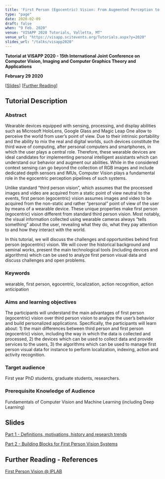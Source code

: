 ```yaml
---
title: 'First Person (Egocentric) Vision: From Augmented Perception to Interaction and Anticipation'
type: "page"
date: 2020-02-09
draft: false
when: "9 Feb. 2020"
venue: "VISAPP 2020 Tutorials, Valletta, MT"
venue_url: "https://visapp.scitevents.org/Tutorials.aspx?y=2020"
slides_url: "/talks/visapp2020"
---
```


<style>
    
    table {
        width: 100%;
    }
    td {
    	
        padding-right:5px;
        padding-left:5px;
    }
    tr:nth-child(even) {background: #EEE}
</style>

**Tutorial at VISAPP 2020 - 15th International Joint Conference on Computer Vision, Imaging and Computer Graphics Theory and Applications**

**February 29 2020**

[[Slides](#slides)] [[Further Reading](#reading)]

## Tutorial Description
### Abstract
Wearable devices equipped with sensing, processing, and display abilities such as Microsoft HoloLens, Google Glass and Magic Leap One allow to perceive the world from user’s point of view. Due to their intrinsic portability and the ability to mix the real and digital worlds, such devices constitute the third wave of computing, after personal computers and smartphones, in which the user plays a central role. Therefore, these wearable devices are ideal candidates for implementing personal intelligent assistants which can understand our behavior and augment our abilities. While in the considered context sensing can go beyond the collection of RGB images and include dedicated depth sensors and IMUs, Computer Vision plays a fundamental role in the egocentric perception pipelines of such systems. 

Unlike standard “third person vision”, which assumes that the processed images and video are acquired from a static point of view neutral to the events, first person (egocentric) vision assumes images and video to be acquired from the non-static and rather “personal” point of view of the user by means of a wearable device. These unique properties make first person (egocentric) vision different from standard third person vision. Most notably, the visual information collected using wearable cameras always “tells something” about the user, revealing what they do, what they pay attention to and how they interact with the world. 

In this tutorial, we will discuss the challenges and opportunities behind first person (egocentric) vision. We will cover the historical background and seminal works, present the main technological tools (including devices and algorithms) which can be used to analyze first person visual data and discuss challenges and open problems.


### Keywords
wearable, first person, egocentric, localization, action recognition, action anticipation

### Aims and learning objectives
The participants will understand the main advantages of first person (egocentric) vision over third person vision to analyze the user’s behavior and build personalized applications. Specifically, the participants will learn about: 1) the main differences between third person and first person (egocentric) vision, including the way in which the data is collected and processed, 2) the devices which can be used to collect data and provide services to the users, 3) the algorithms which can be used to manage first person visual data for instance to perform localization, indexing, action and activity recognition.

### Target audience
First year PhD students, graduate students, researchers.

### Prerequisite Knowledge of Audience
Fundamentals of Computer Vision and Machine Learning (including Deep Learning)

<div id="slides"></div>

## Slides
[Part 1 - Definitions, motivations, history and research trends](http://antoninofurnari.it/downloads/talks/furnari_visapp2020_tutorial_part1.pdf)

[Part 2 - Building Blocks for First Person Vision Systems](http://antoninofurnari.it/downloads/talks/furnari_visapp2020_tutorial_part2.pdf)

<div id="reading"></div>

## Further Reading - References
[First Person Vision @ IPLAB](http://iplab.dmi.unict.it/fpv/)